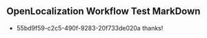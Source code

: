 ## OpenLocalization Workflow Test MarkDown
* 55bd9f59-c2c5-490f-9283-20f733de020a 
thanks!<!--HONumber=Mar16_HO2-->
